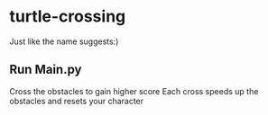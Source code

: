 # turtle-crossing
 Just like the name suggests:)

 ## Run Main.py

 Cross the obstacles to gain higher score
 Each cross speeds up the obstacles and resets your character
